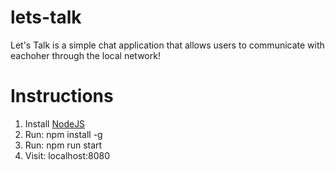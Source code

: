 # lets-talk
Let's Talk is a simple chat application that allows users to communicate with eachoher through the local network!
# Instructions
1. Install [NodeJS](https://nodejs.org/en/download/)
2. Run: npm install -g
3. Run: npm run start
4. Visit: localhost:8080
